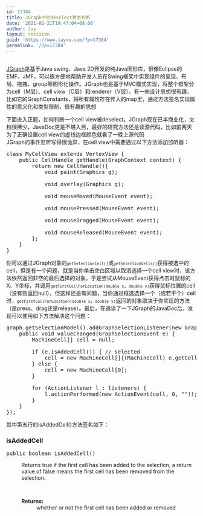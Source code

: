 ```yaml
---
id: 17384
title: JGraph中的deselect状态判断
date: '2021-02-21T19:47:04+08:00'
author: Jay
layout: revision
guid: 'https://www.jayxu.com/?p=17384'
permalink: '/?p=17384'
---
```


<!-- wp:image {"id":17379,"sizeSlug":"large","linkDestination":"attachment"} -->
<figure class="wp-block-image size-large"><a href="https://www.jayxu.com/2008/11/14/840/jgrapht-logo-transparent-cropped-2"><img src="https://www.jayxu.com/log/wp-content/uploads/2021/02/jgrapht-logo-transparent-cropped-1280x709.png" alt="" class="wp-image-17379"/></a></figure>
<!-- /wp:image -->

<!-- wp:paragraph -->
<p><a href="http://www.jgraph.com/" target="_blank" rel="noopener">JGraph</a>是基于Java swing、Java 2D开发的纯Java图形库，很像Eclipse的EMF、JMF，可以很方便地帮助开发人员在Swing框架中实现组件的呈现、布局、拖拽、group等图形化操作。JGraph也是基于MVC模式实现，将整个框架分为cell（M层）、cell view（C层）和renderer（V层）。有一些设计思想很有趣，比如它的GraphConstants，将所有属性存在传入的map里，通过方法签名实现属性的意义化和类型限制，很有趣的思想</p>
<!-- /wp:paragraph -->

<!-- wp:paragraph -->
<p>下面进入正题，如何判断一个cell view被deselect。JGraph现在已半商业化，文档很稀少，JavaDoc更是不堪入目，最好的研究方法还是读源代码，比如前两天为了正确设置cell view的虚线边框颜色就看了一晚上源代码<br>JGraph的事件监听写得很诡异，在cell view中需要通过以下方法添加监听器：</p>
<!-- /wp:paragraph -->

<!-- wp:enlighter/codeblock -->
<pre class="EnlighterJSRAW" data-enlighter-language="generic" data-enlighter-theme="" data-enlighter-highlight="" data-enlighter-linenumbers="" data-enlighter-lineoffset="" data-enlighter-title="" data-enlighter-group="">class MyCellView extends VertexView {
    public CellHandle getHandle(GraphContext context) {
        return new CellHandle(){
            void paint(Graphics g);

            void overlay(Graphics g);

            void mouseMoved(MouseEvent event);

            void mousePressed(MouseEvent event);

            void mouseDragged(MouseEvent event);

            void mouseReleased(MouseEvent event);
        };
    }
}</pre>
<!-- /wp:enlighter/codeblock -->

<!-- wp:paragraph -->
<p>你可以通过JGraph对象的<code><code data-enlighter-language="java" class="EnlighterJSRAW">getSelectionCell()</code></code>或<code><code data-enlighter-language="java" class="EnlighterJSRAW">getSelectionCells()</code></code>获得被选中的cell，但是有一个问题，就是当你单击空白区域以取消选择一个cell view时，该方法依然返回非空的最后选择的对象。于是尝试从MouseEvent获得点击时鼠标的X、Y坐标，并调用<code><code data-enlighter-language="java" class="EnlighterJSRAW">getFirstCellForLocation(double x, double y)</code></code>获得鼠标位置的cell（没有则返回null）。但这样还是有问题，当你通过框选选择一个（或若干个）cell时，<code><code data-enlighter-language="java" class="EnlighterJSRAW">getFirstCellForLocation(double x, double y)</code></code>返回的对象取决于你实现的方法（是press、drag还是release）。最后，在通读了一下JGraph的JavaDoc后，发现可以使用如下方法解决这个问题：</p>
<!-- /wp:paragraph -->

<!-- wp:enlighter/codeblock -->
<pre class="EnlighterJSRAW" data-enlighter-language="generic" data-enlighter-theme="" data-enlighter-highlight="" data-enlighter-linenumbers="" data-enlighter-lineoffset="" data-enlighter-title="" data-enlighter-group="">graph.getSelectionModel().addGraphSelectionListener(new GraphSelectionListener() {
    public void valueChanged(GraphSelectionEvent e) {
        MachineCell[] cell = null;

        if (e.isAddedCell()) { // selected
            cell = new MachineCell[]{(MachineCell) e.getCell()};
        } else {
            cell = new MachineCell[0];
        }

        for (ActionListener l : listeners) {
            l.actionPerformed(new ActionEvent(cell, 0, ""));
        }
    }
});</pre>
<!-- /wp:enlighter/codeblock -->

<!-- wp:paragraph -->
<p>其中第五行的isAddedCell()方法签名如下：</p>
<!-- /wp:paragraph -->

<!-- wp:heading {"level":3} -->
<h3>isAddedCell</h3>
<!-- /wp:heading -->

<!-- wp:enlighter/codeblock {"language":"java","linenumbers":"false"} -->
<pre class="EnlighterJSRAW" data-enlighter-language="java" data-enlighter-theme="" data-enlighter-highlight="" data-enlighter-linenumbers="false" data-enlighter-lineoffset="" data-enlighter-title="" data-enlighter-group="">public boolean isAddedCell()</pre>
<!-- /wp:enlighter/codeblock -->

<!-- wp:html -->
<dl>
<dd>Returns true if the first cell has been added to the selection, a return value of false means the first cell has been removed from the selection.
<p>&nbsp;</p>
</dd>
<dd>
<dl>
<dt><strong>Returns:</strong></dt>
<dd>whether or not the first cell has been added or removed</dd>
</dl>
</dd>
</dl>
<!-- /wp:html -->